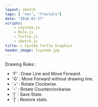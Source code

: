 ```yaml
---
layout: sketch
tags: [ "noc", "fractals"]
date: "2018-01-27"
scripts: 
    - LSystem.js
    - Rule.js
    - Turtle.js
    - sketch.js
title: L System Turtle Graphics
header_image: lsystem.jpg
---
```


Drawing Rules :   

* 'F' : Draw Line and Move Forward.
* 'G' : Move Forward without drawing line.
* '+' : Rotate Clockwise.
* '-' : Rotate Counterclockwise.
* '[' : Save State.
* ']' : Restore state. 
